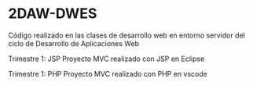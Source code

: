 # 2DAW-DWES
Código realizado en las clases de desarrollo web en entorno servidor del ciclo de Desarrollo de Aplicaciones Web

Trimestre 1: JSP Proyecto MVC realizado con JSP en Eclipse

Trimestre 1: PHP Proyecto MVC realizado con PHP en vscode